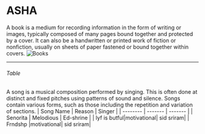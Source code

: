 # ASHA
A book is a medium for recording information in the form of writing or images, typically composed of many pages bound together and protected by a cover. It can also be a handwritten or printed work of fiction or nonfiction, usually on sheets of paper fastened or bound together within covers.
![Books](Book.jpg)

---

###### Table
A song is a musical composition performed by singing. This is often done at distinct and fixed pitches using patterns of sound and silence. Songs contain various forms, such as those including the repetition and variation of sections.
|   Song Name  |   Reason   |   Singer   |
|   --------   |  -------   |  -------   |
|   Senorita   |  Melodious |  Ed-shrine |
| lyf is butful|motivational|  sid sriram|
|    Frndshp   |motivational|  sid sriram|  